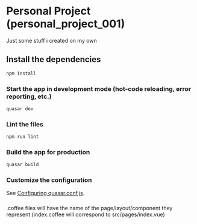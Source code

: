 # Personal Project (personal_project_001)

Just some stuff i created on my own

## Install the dependencies
```bash
npm install
```

### Start the app in development mode (hot-code reloading, error reporting, etc.)
```bash
quasar dev
```

### Lint the files
```bash
npm run lint
```

### Build the app for production
```bash
quasar build
```

### Customize the configuration
See [Configuring quasar.conf.js](https://quasar.dev/quasar-cli/quasar-conf-js).

###
.coffee files will have the name of the page/layout/component they represent (index.coffee will correspond to src/pages/index.vue)
